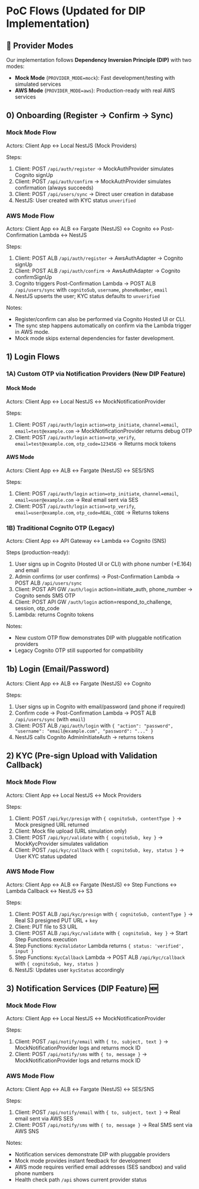 # PoC Flows (Updated for DIP Implementation)

## 🎯 Provider Modes

Our implementation follows **Dependency Inversion Principle (DIP)** with two modes:
- **Mock Mode** (`PROVIDER_MODE=mock`): Fast development/testing with simulated services
- **AWS Mode** (`PROVIDER_MODE=aws`): Production-ready with real AWS services

## 0) Onboarding (Register → Confirm → Sync)

### Mock Mode Flow
Actors: Client App ↔ Local NestJS (Mock Providers)

Steps:
1. Client: POST `/api/auth/register` → MockAuthProvider simulates Cognito signUp
2. Client: POST `/api/auth/confirm` → MockAuthProvider simulates confirmation (always succeeds)
3. Client: POST `/api/users/sync` → Direct user creation in database
4. NestJS: User created with KYC status `unverified`

### AWS Mode Flow  
Actors: Client App ↔ ALB ↔ Fargate (NestJS) ↔ Cognito ↔ Post-Confirmation Lambda ↔ NestJS

Steps:
1. Client: POST ALB `/api/auth/register` → AwsAuthAdapter → Cognito signUp
2. Client: POST ALB `/api/auth/confirm` → AwsAuthAdapter → Cognito confirmSignUp
3. Cognito triggers Post-Confirmation Lambda → POST ALB `/api/users/sync` with `cognitoSub`, `username`, `phoneNumber`, `email`
4. NestJS upserts the user; KYC status defaults to `unverified`

Notes:
- Register/confirm can also be performed via Cognito Hosted UI or CLI.
- The sync step happens automatically on confirm via the Lambda trigger in AWS mode.
- Mock mode skips external dependencies for faster development.

## 1) Login Flows

### 1A) Custom OTP via Notification Providers (New DIP Feature)

#### Mock Mode
Actors: Client App ↔ Local NestJS ↔ MockNotificationProvider

Steps:
1. Client: POST `/api/auth/login` `action=otp_initiate`, `channel=email`, `email=test@example.com` → MockNotificationProvider returns debug OTP
2. Client: POST `/api/auth/login` `action=otp_verify`, `email=test@example.com`, `otp_code=123456` → Returns mock tokens

#### AWS Mode  
Actors: Client App ↔ ALB ↔ Fargate (NestJS) ↔ SES/SNS

Steps:
1. Client: POST `/api/auth/login` `action=otp_initiate`, `channel=email`, `email=user@example.com` → Real email sent via SES
2. Client: POST `/api/auth/login` `action=otp_verify`, `email=user@example.com`, `otp_code=REAL_CODE` → Returns tokens

### 1B) Traditional Cognito OTP (Legacy)
Actors: Client App ↔ API Gateway ↔ Lambda ↔ Cognito (SNS)

Steps (production-ready):
1. User signs up in Cognito (Hosted UI or CLI) with phone number (+E.164) and email
2. Admin confirms (or user confirms) → Post-Confirmation Lambda → POST ALB `/api/users/sync`
3. Client: POST API GW `/auth/login` action=initiate_auth, phone_number → Cognito sends SMS OTP
4. Client: POST API GW `/auth/login` action=respond_to_challenge, session, otp_code
5. Lambda: returns Cognito tokens

Notes:
- New custom OTP flow demonstrates DIP with pluggable notification providers
- Legacy Cognito OTP still supported for compatibility

## 1b) Login (Email/Password)
Actors: Client App ↔ ALB ↔ Fargate (NestJS) ↔ Cognito

Steps:
1. User signs up in Cognito with email/password (and phone if required)
2. Confirm code → Post-Confirmation Lambda → POST ALB `/api/users/sync` (with `email`)
3. Client: POST ALB `/api/auth/login` with `{ "action": "password", "username": "email@example.com", "password": "..." }`
4. NestJS calls Cognito AdminInitiateAuth → returns tokens

## 2) KYC (Pre-sign Upload with Validation Callback)

### Mock Mode Flow
Actors: Client App ↔ Local NestJS ↔ Mock Providers

Steps:
1. Client: POST `/api/kyc/presign` with `{ cognitoSub, contentType }` → Mock presigned URL returned
2. Client: Mock file upload (URL simulation only)
3. Client: POST `/api/kyc/validate` with `{ cognitoSub, key }` → MockKycProvider simulates validation
4. Client: POST `/api/kyc/callback` with `{ cognitoSub, key, status }` → User KYC status updated

### AWS Mode Flow
Actors: Client App ↔ ALB ↔ Fargate (NestJS) ↔ Step Functions ↔ Lambda Callback ↔ NestJS ↔ S3

Steps:
1. Client: POST ALB `/api/kyc/presign` with `{ cognitoSub, contentType }` → Real S3 presigned PUT URL + `key`
2. Client: PUT file to S3 URL
3. Client: POST ALB `/api/kyc/validate` with `{ cognitoSub, key }` → Start Step Functions execution
4. Step Functions: `KycValidator` Lambda returns `{ status: 'verified', input }`
5. Step Functions: `KycCallback` Lambda → POST ALB `/api/kyc/callback` with `{ cognitoSub, key, status }`
6. NestJS: Updates user `kycStatus` accordingly

## 3) Notification Services (DIP Feature) 🆕

### Mock Mode Flow
Actors: Client App ↔ Local NestJS ↔ MockNotificationProvider

Steps:
1. Client: POST `/api/notify/email` with `{ to, subject, text }` → MockNotificationProvider logs and returns mock ID
2. Client: POST `/api/notify/sms` with `{ to, message }` → MockNotificationProvider logs and returns mock ID

### AWS Mode Flow  
Actors: Client App ↔ ALB ↔ Fargate (NestJS) ↔ SES/SNS

Steps:
1. Client: POST `/api/notify/email` with `{ to, subject, text }` → Real email sent via AWS SES
2. Client: POST `/api/notify/sms` with `{ to, message }` → Real SMS sent via AWS SNS

Notes:
- Notification services demonstrate DIP with pluggable providers
- Mock mode provides instant feedback for development
- AWS mode requires verified email addresses (SES sandbox) and valid phone numbers
- Health check path `/api` shows current provider status
